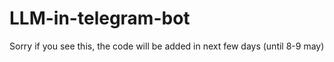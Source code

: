 # LLM-in-telegram-bot

Sorry if you see this, the code will be added in next few days (until 8-9 may)
